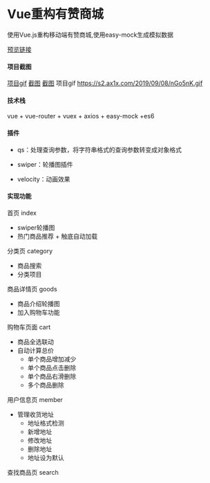 # Vue重构有赞商城

使用Vue.js重构移动端有赞商城,使用easy-mock生成模拟数据

[预览链接](https://more-ka.github.io/youzan/dist/index.html)

#### 项目截图
[项目gif](https://github.com/more-ka/img-folder/blob/master/youzan-img/123_gaitubao_104x184.gif)
[截图](https://github.com/more-ka/img-folder/blob/master/youzan-img/gaitubao_FnLnDPk66QLat3rqr0rg0ulHExrn.jpg)
[截图](https://github.com/more-ka/img-folder/blob/master/youzan-img/gaitubao_FvdoedWKpVb5HQji12yBR3by_xo8.jpg)
项目gif https://s2.ax1x.com/2019/09/08/nGo5nK.gif
#### 技术栈
vue + vue-router + vuex + axios + easy-mock +es6
#### 插件
* qs：处理查询参数，将字符串格式的查询参数转变成对象格式

* swiper：轮播图插件

* velocity：动画效果

#### 实现功能
首页 index
* swiper轮播图
* 热门商品推荐 + 触底自动加载

分类页 category

* 商品搜索
* 分类项目

商品详情页 goods
* 商品介绍轮播图
* 加入购物车功能

购物车页面 cart
* 商品全选联动
* 自动计算总价
  * 单个商品增加减少
  * 单个商品点击删除
  * 单个商品右滑删除
  * 多个商品删除

用户信息页 member
* 管理收货地址
  * 地址格式检测
  * 新增地址
  * 修改地址
  * 删除地址
  * 地址设为默认

查找商品页 search
